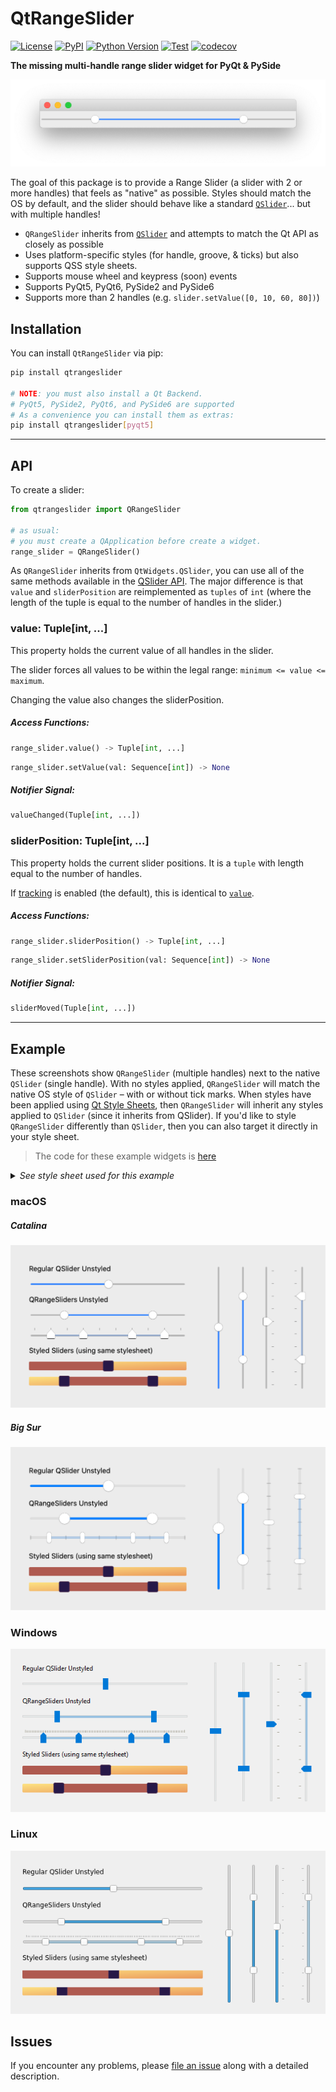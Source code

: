 # QtRangeSlider

[![License](https://img.shields.io/pypi/l/QtRangeSlider.svg?color=green)](https://github.com/tlambert03/QtRangeSlider/raw/master/LICENSE)
[![PyPI](https://img.shields.io/pypi/v/QtRangeSlider.svg?color=green)](https://pypi.org/project/QtRangeSlider)
[![Python
Version](https://img.shields.io/pypi/pyversions/QtRangeSlider.svg?color=green)](https://python.org)
[![Test](https://github.com/tlambert03/QtRangeSlider/actions/workflows/test_and_deploy.yml/badge.svg)](https://github.com/tlambert03/QtRangeSlider/actions/workflows/test_and_deploy.yml)
[![codecov](https://codecov.io/gh/tlambert03/QtRangeSlider/branch/master/graph/badge.svg)](https://codecov.io/gh/tlambert03/QtRangeSlider)

**The missing multi-handle range slider widget for PyQt & PySide**

![slider](images/slider.png)

The goal of this package is to provide a Range Slider (a slider with 2 or more
handles) that feels as "native" as possible.  Styles should match the OS by
default, and the slider should behave like a standard
[`QSlider`](https://doc.qt.io/qt-5/qslider.html)... but with multiple handles!

- `QRangeSlider` inherits from [`QSlider`](https://doc.qt.io/qt-5/qslider.html)
  and attempts to match the Qt API as closely as possible
- Uses platform-specific styles (for handle, groove, & ticks) but also supports
  QSS style sheets.
- Supports mouse wheel and keypress (soon) events
- Supports PyQt5, PyQt6, PySide2 and PySide6
- Supports more than 2 handles (e.g. `slider.setValue([0, 10, 60, 80])`)

## Installation

You can install `QtRangeSlider` via pip:

```sh
pip install qtrangeslider

# NOTE: you must also install a Qt Backend.
# PyQt5, PySide2, PyQt6, and PySide6 are supported
# As a convenience you can install them as extras:
pip install qtrangeslider[pyqt5]
```


------

## API

To create a slider:

```python
from qtrangeslider import QRangeSlider

# as usual:
# you must create a QApplication before create a widget.
range_slider = QRangeSlider()
```

As `QRangeSlider` inherits from `QtWidgets.QSlider`, you can use all of the
same methods available in the [QSlider API](https://doc.qt.io/qt-5/qslider.html).  The major difference is that `value` and `sliderPosition` are reimplemented as `tuples` of `int` (where the length of the tuple is equal to the number of handles in the slider.)

### value: Tuple[int, ...]

This property holds the current value of all handles in the slider.

The slider forces all values to be within the legal range:
`minimum <= value <= maximum`.

Changing the value also changes the sliderPosition.

##### Access Functions:

```python
range_slider.value() -> Tuple[int, ...]
```

```python
range_slider.setValue(val: Sequence[int]) -> None
```

##### Notifier Signal:

```python
valueChanged(Tuple[int, ...])
```

### sliderPosition: Tuple[int, ...]

This property holds the current slider positions.  It is a `tuple` with length equal to the number of handles.

If [tracking](https://doc.qt.io/qt-5/qabstractslider.html#tracking-prop) is enabled (the default), this is identical to [`value`](#value--tupleint-).

##### Access Functions:

```python
range_slider.sliderPosition() -> Tuple[int, ...]
```

```python
range_slider.setSliderPosition(val: Sequence[int]) -> None
```

##### Notifier Signal:

```python
sliderMoved(Tuple[int, ...])
```

------

## Example

These screenshots show `QRangeSlider` (multiple handles) next to the native `QSlider`
(single handle). With no styles applied, `QRangeSlider` will match the native OS
style of `QSlider` – with or without tick marks.  When styles have been applied
using [Qt Style Sheets](https://doc.qt.io/qt-5/stylesheet-reference.html), then
`QRangeSlider` will inherit any styles applied to `QSlider` (since it inherits
from QSlider).  If you'd like to style `QRangeSlider` differently than `QSlider`,
then you can also target it directly in your style sheet.

> The code for these example widgets is [here](examples/demo_widget.py)

<details>

<summary><em>See style sheet used for this example</em></summary>

```css
/* Because QRangeSlider inherits QSlider, it will also inherit styles */
QSlider::groove:horizontal {
   border: 0px;
   background: qlineargradient(x1:0, y1:0, x2:1, y2:1, stop:0 #777, stop:1 #aaa);
   height: 20px;
   border-radius: 10px;
}

QSlider::handle {
    background: qradialgradient(cx:0, cy:0, radius: 1.2, fx:0.5,
                                fy:0.5, stop:0 #eef, stop:1 #000);
    height: 20px;
    width: 20px;
    border-radius: 10px;
}

/* "QSlider::sub-page" (which styles the area to the left of the
QSlider handle) is the one exception ... */
QSlider::sub-page:horizontal {
    background: #447;
    border-top-left-radius: 10px;
    border-bottom-left-radius: 10px;
}

/* for QRangeSlider, use "qproperty-barColor" */
QRangeSlider {
    qproperty-barColor: #447;
}
```

</details>

### macOS

##### Catalina
![mac](images/demo_darwin.png)

##### Big Sur
![mac](images/demo_darwin11.png)

### Windows

![mac](images/demo_windows.png)

### Linux

![mac](images/demo_linux.png)

## Issues

If you encounter any problems, please [file an issue] along with a detailed
description.

[file an issue]: https://github.com/tlambert03/QtRangeSlider/issues
